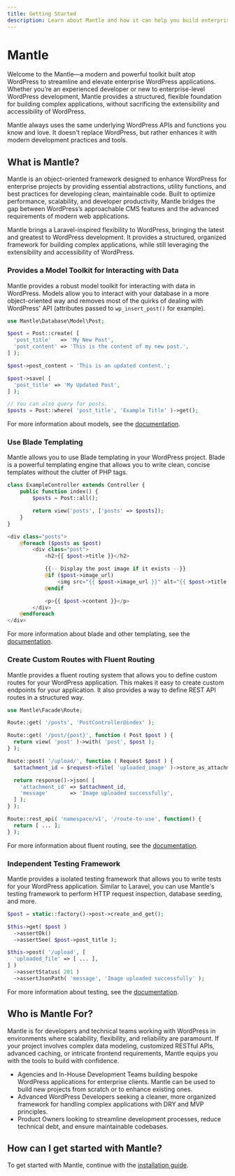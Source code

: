```yaml
---
title: Getting Started
description: Learn about Mantle and how it can help you build enterprise-level WordPress applications.
---
```


# Mantle

Welcome to the Mantle—a modern and powerful toolkit built atop
WordPress to streamline and elevate enterprise WordPress applications. Whether
you’re an experienced developer or new to enterprise-level WordPress
development, Mantle provides a structured, flexible foundation for building
complex applications, without sacrificing the extensibility and accessibility of
WordPress.

Mantle always uses the same underlying WordPress APIs and functions you know and
love. It doesn't replace WordPress, but rather enhances it with modern
development practices and tools.

## What is Mantle?

Mantle is an object-oriented framework designed to enhance WordPress for
enterprise projects by providing essential abstractions, utility functions, and
best practices for developing clean, maintainable code. Built to optimize
performance, scalability, and developer productivity, Mantle bridges the gap
between WordPress’s approachable CMS features and the advanced requirements of
modern web applications.

Mantle brings a Laravel-inspired flexibility to WordPress, bringing the latest
and greatest to WordPress development. It provides a structured, organized
framework for building complex applications, while still leveraging the
extensibility and accessibility of WordPress.

### Provides a Model Toolkit for Interacting with Data

Mantle provides a robust model toolkit for interacting with data in WordPress.
Models allow you to interact with your database in a more object-oriented way
and removes most of the quirks of dealing with WordPress' API (attributes passed
to `wp_insert_post()` for example).

```php
use Mantle\Database\Model\Post;

$post = Post::create( [
  'post_title'   => 'My New Post',
  'post_content' => 'This is the content of my new post.',
] );

$post->post_content = 'This is an updated content.';

$post->save( [
  'post_title' => 'My Updated Post',
] );

// You can also query for posts.
$posts = Post::where( 'post_title', 'Example Title' )->get();
```

For more information about models, see the [documentation](../models/index.md).

### Use Blade Templating

Mantle allows you to use Blade templating in your WordPress project. Blade is a
powerful templating engine that allows you to write clean, concise templates
without the clutter of PHP tags.

```php title="ExampleController.php"
class ExampleController extends Controller {
    public function index() {
        $posts = Post::all();

        return view('posts', ['posts' => $posts]);
    }
}
```

```php title="resources/views/posts.blade.php"
<div class="posts">
    @foreach ($posts as $post)
        <div class="post">
            <h2>{{ $post->title }}</h2>

            {{-- Display the post image if it exists --}}
            @if ($post->image_url)
                <img src="{{ $post->image_url }}" alt="{{ $post->title }} image" class="post-image">
            @endif

            <p>{{ $post->content }}</p>
        </div>
    @endforeach
</div>
```

For more information about blade and other templating, see the
[documentation](../basics/templating.md).

### Create Custom Routes with Fluent Routing

Mantle provides a fluent routing system that allows you to define custom routes
for your WordPress application. This makes it easy to create custom endpoints for
your application. It also provides a way to define REST API routes in a
structured way.

```php
use Mantle\Facade\Route;

Route::get( '/posts', 'PostController@index' );

Route::get( '/post/{post}', function ( Post $post ) {
  return view( 'post' )->with( 'post', $post );
} );

Route::post( '/upload/', function ( Request $post ) {
  $attachment_id = $request->file( 'uploaded_image' )->store_as_attachment();

  return response()->json( [
    'attachment_id' => $attachment_id,
    'message'       => 'Image uploaded successfully',
  ] );
} );

Route::rest_api( 'namespace/v1', '/route-to-use', function() {
  return [ ... ];
} );
```

For more information about fluent routing, see the [documentation](../basics/requests.md).

### Independent Testing Framework

Mantle provides a isolated testing framework that allows you to write tests for
your WordPress application. Similar to Laravel, you can use Mantle's testing
framework to perform HTTP request inspection, database seeding, and more.

```php
$post = static::factory()->post->create_and_get();

$this->get( $post )
  ->assertOk()
  ->assertSee( $post->post_title );

$this->post( '/upload', [
  'uploaded_file' => [ ... ],
] )
  ->assertStatus( 201 )
  ->assertJsonPath( 'message', 'Image uploaded successfully' );
```

For more information about testing, see the [documentation](../testing/index.mdx).

## Who is Mantle For?

Mantle is for developers and technical teams working with WordPress in
environments where scalability, flexibility, and reliability are paramount. If
your project involves complex data modeling, customized RESTful APIs, advanced
caching, or intricate frontend requirements, Mantle equips you with the tools to
build with confidence.

- Agencies and In-House Development Teams building bespoke WordPress
  applications for enterprise clients. Mantle can be used to build new projects
  from scratch or to enhance existing ones.
- Advanced WordPress Developers seeking a cleaner, more organized framework for
  handling complex applications with DRY and MVP principles.
- Product Owners looking to streamline development processes, reduce technical
  debt, and ensure maintainable codebases.

## How can I get started with Mantle?

To get started with Mantle, continue with the [installation guide](./installation.md).